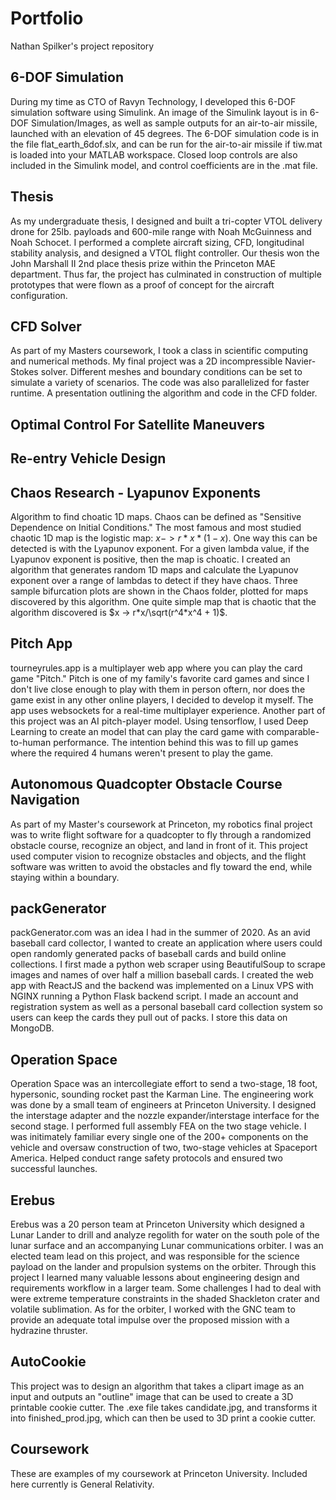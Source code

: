 # Portfolio
Nathan Spilker's project repository

## 6-DOF Simulation
During my time as CTO of Ravyn Technology, I developed this 6-DOF simulation software using Simulink. An image of the Simulink layout is in 6-DOF Simulation/Images, as well as sample outputs for an air-to-air missile, launched with an elevation of 45 degrees. The 6-DOF simulation code is in the file flat_earth_6dof.slx, and can be run for the air-to-air missile if tiw.mat is loaded into your MATLAB workspace. Closed loop controls are also included in the Simulink model, and control coefficients are in the .mat file.

## Thesis
As my undergraduate thesis, I designed and built a tri-copter VTOL delivery drone for 25lb. payloads and 600-mile range with Noah McGuinness and Noah Schocet. I performed a complete aircraft sizing, CFD, longitudinal stability analysis, and designed a VTOL flight controller. Our thesis won the John Marshall II 2nd place thesis prize within the Princeton MAE department. Thus far, the project has culminated in construction of multiple prototypes that were flown as a proof of concept for the aircraft configuration. 

## CFD Solver
As part of my Masters coursework, I took a class in scientific computing and numerical methods. My final project was a 2D incompressible Navier-Stokes solver. Different meshes and boundary conditions can be set to simulate a variety of scenarios. The code was also parallelized for faster runtime. A presentation outlining the algorithm and code in the CFD folder. 

## Optimal Control For Satellite Maneuvers

## Re-entry Vehicle Design

## Chaos Research - Lyapunov Exponents
Algorithm to find choatic 1D maps. Chaos can be defined as "Sensitive Dependence on Initial Conditions." The most famous and most studied chaotic 1D map is the logistic map: $`x -> r*x*(1 - x)`$. One way this can be detected is with the Lyapunov exponent. For a given lambda value, if the Lyapunov exponent is positive, then the map is choatic. I created an algorithm that generates random 1D maps and calculate the Lyapunov exponent over a range of lambdas to detect if they have chaos. Three sample bifurcation plots are shown in the Chaos folder, plotted for maps discovered by this algorithm. One quite simple map that is chaotic that the algorithm discovered is $`x -> r*x/\sqrt(r^4*x^4 + 1)`$.

## Pitch App
tourneyrules.app is a multiplayer web app where you can play the card game "Pitch." Pitch is one of my family's favorite card games and since I don't live close enough to play with them in person oftern, nor does the game exist in any other online players, I decided to develop it myself. The app uses websockets for a real-time multiplayer experience. Another part of this project was an AI pitch-player model. Using tensorflow, I used Deep Learning to create an model that can play the card game with comparable-to-human performance. The intention behind this was to fill up games where the required 4 humans weren't present to play the game.

## Autonomous Quadcopter Obstacle Course Navigation
As part of my Master's coursework at Princeton, my robotics final project was to write flight software for a quadcopter to fly through a randomized obstacle course, recognize an object, and land in front of it. This project used computer vision to recognize obstacles and objects, and the flight software was written to avoid the obstacles and fly toward the end, while staying within a boundary.

## packGenerator 
packGenerator.com was an idea I had in the summer of 2020. As an avid baseball card collector, I wanted to create an application where users could open randomly generated packs of baseball cards and build online collections. I first made a python web scraper using BeautifulSoup to scrape images and names of over half a million baseball cards. I created the web app with ReactJS and the backend was implemented on a Linux VPS with NGINX running a Python Flask backend script. I made an account and registration system as well as a personal baseball card collection system so users can keep the cards they pull out of packs. I store this data on MongoDB.

## Operation Space
Operation Space was an intercollegiate effort to send a two-stage, 18 foot, hypersonic, sounding rocket past the Karman Line. The engineering work was done by a small team of
engineers at Princeton University. I designed the interstage adapter and the nozzle expander/interstage interface for the second stage. I performed full assembly FEA on the two
stage vehicle. I was initimately familiar every single one of the 200+ components on the vehicle and oversaw construction of two, two-stage vehicles at Spaceport America. Helped conduct range safety protocols and ensured two successful launches.

## Erebus
Erebus was a 20 person team at Princeton University which designed a Lunar Lander to drill and analyze regolith for water on the south pole of the lunar surface and an accompanying Lunar communications orbiter. I was an elected team lead on this project, and was responsible for the science payload on the lander and propulsion systems on the orbiter. Through this project I learned many valuable lessons about engineering design and requirements workflow in a larger team. Some challenges I had to deal with were extreme temperature constraints in the shaded Shackleton crater and volatile sublimation. As for the orbiter, I worked with the GNC team to provide an adequate total impulse over the proposed mission with a hydrazine thruster.

## AutoCookie
This project was to design an algorithm that takes a clipart image as an input and outputs an "outline" image that can be used to create a 3D printable cookie cutter. The .exe file takes candidate.jpg, and transforms it into finished_prod.jpg, which can then be used to 3D print a cookie cutter.

## Coursework
These are examples of my coursework at Princeton University. Included here currently is General Relativity. 
